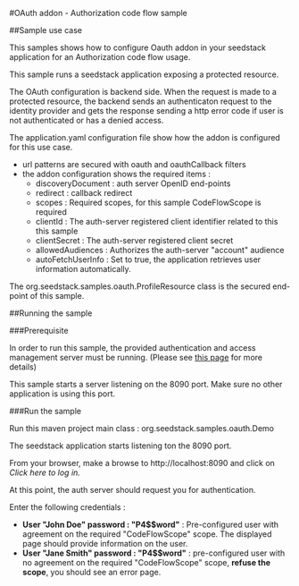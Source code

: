 #OAuth addon - Authorization code flow sample

##Sample use case

This samples shows how to configure Oauth addon in your seedstack application for an Authorization code flow usage.

This sample runs a seedstack application exposing a protected resource.

The OAuth configuration is backend side. When the request is made to a protected resource, the backend sends an authenticaton request to the identity provider and gets the response sending a http error code if user is not authenticated or has a denied access.

The application.yaml configuration file show how the addon is configured for this use case.

* url patterns are secured with oauth and oauthCallback filters
* the addon configuration shows the required items :
    * discoveryDocument : auth server OpenID end-points
    * redirect : callback redirect
    * scopes : Required scopes, for this sample CodeFlowScope is required
    * clientId : The auth-server registered client identifier related to this this sample
    * clientSecret : The auth-server registered client secret
    * allowedAudiences : Authorizes the auth-server "account" audience    
    * autoFetchUserInfo : Set to true, the application retrieves user information automatically.
    
The org.seedstack.samples.oauth.ProfileResource class is the secured end-point of this sample.


##Running the sample

###Prerequisite

In order to run this sample, the provided authentication and access management server must be running. (Please see [this page](https://github.com/seedstack/samples/tree/master/addons/oauth) for more details)

This sample starts a server listening on the 8090 port. Make sure no other application is using this port.

###Run the sample

Run this maven project main class : org.seedstack.samples.oauth.Demo

The seedstack application starts listening ton the 8090 port.

From your browser, make a browse to http://localhost:8090 and click on *Click here to log in.*

At this point, the auth server should request you for authentication.

Enter the following credentials :
 
* **User "John Doe" password : "P4$$word"** : Pre-configured user with agreement on the required "CodeFlowScope" scope. The displayed page should provide information on the user.
* **User "Jane Smith" password : "P4$$word"** : pre-configured user with no agreement on the required "CodeFlowScope" scope, **refuse the scope**, you should see an error page.